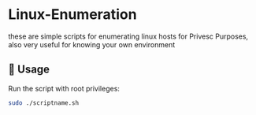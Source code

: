 # Linux-Enumeration
these are simple scripts for enumerating linux hosts for Privesc Purposes, also very useful for knowing your own environment

## 🚀 Usage

Run the script with root privileges:

```bash
sudo ./scriptname.sh
